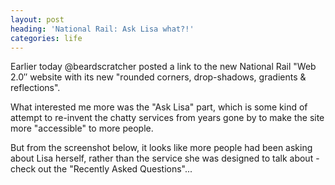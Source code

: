```yaml
---
layout: post
heading: 'National Rail: Ask Lisa what?!'
categories: life
---
```


Earlier today @beardscratcher posted a link to the new National Rail "Web 2.0″ website with its new "rounded corners, drop-shadows, gradients &amp; reflections".

What interested me more was the "Ask Lisa" part, which is some kind of attempt to re-invent the chatty services from years gone by to make the site more "accessible" to more people.

But from the screenshot below, it looks like more people had been asking about Lisa herself, rather than the service she was designed to talk about - check out the "Recently Asked Questions"...

<!-- Replace missing image from http://media.chris-alexander.co.uk/wp-content/uploads/2009/12/nationalrail.png -->
